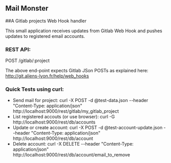 Mail Monster
------------

##A Gitlab projects Web Hook handler

This small application receives updates from Gitlab Web Hook and pushes updates to registered email accounts.

### REST API:

POST /gitlab/:project

The above end-point expects Gitlab JSon POSTs as explained here:
http://git.aliens-lyon.fr/help/web_hooks

### Quick Tests using curl:

- Send mail for project: curl -X POST -d @test-data.json --header "Content-Type: application/json" http://localhost:9000/rest/gitlab/my_gitlab_project
- List registered accouts (or use browser): curl -G http://localhost:9000/rest/db/accounts
- Update or create account: curl -X POST -d @test-account-update.json --header "Content-Type: application/json" http://localhost:9000/rest/db/account
- Delete account: curl -X DELETE --header "Content-Type: application/json" http://localhost:9000/rest/db/account/email_to_remove
